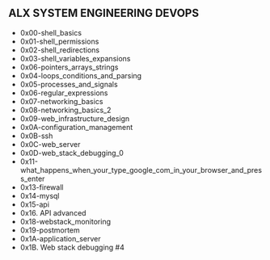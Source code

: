 ## ALX SYSTEM ENGINEERING DEVOPS

- 0x00-shell_basics
- 0x01-shell_permissions
- 0x02-shell_redirections
- 0x03-shell_variables_expansions
- 0x06-pointers_arrays_strings
- 0x04-loops_conditions_and_parsing
- 0x05-processes_and_signals
- 0x06-regular_expressions
- 0x07-networking_basics
- 0x08-networking_basics_2
- 0x09-web_infrastructure_design
- 0x0A-configuration_management
- 0x0B-ssh
- 0x0C-web_server
- 0x0D-web_stack_debugging_0
- 0x11-what_happens_when_your_type_google_com_in_your_browser_and_press_enter
- 0x13-firewall
- 0x14-mysql
- 0x15-api
- 0x16. API advanced
- 0x18-webstack_monitoring
- 0x19-postmortem
- 0x1A-application_server
- 0x1B. Web stack debugging #4
